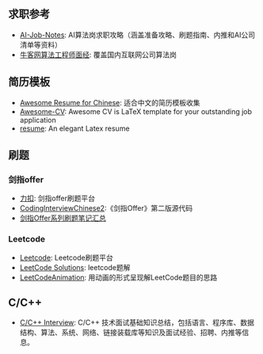 ## 求职参考
- [AI-Job-Notes](https://github.com/amusi/AI-Job-Notes): AI算法岗求职攻略（涵盖准备攻略、刷题指南、内推和AI公司清单等资料）
- [牛客网算法工程师面经](https://www.nowcoder.com/discuss/experience?tagId=645): 覆盖国内互联网公司算法岗

## 简历模板
- [Awesome Resume for Chinese](https://github.com/dyweb/awesome-resume-for-chinese): 适合中文的简历模板收集
- [Awesome-CV](https://github.com/posquit0/Awesome-CV): Awesome CV is LaTeX template for your outstanding job application
- [resume](https://github.com/billryan/resume): An elegant Latex resume 

## 刷题
### 剑指offer
- [力扣](https://leetcode-cn.com/problemset/lcof/): 剑指offer刷题平台
- [CodingInterviewChinese2](https://github.com/zhedahht/CodingInterviewChinese2):《剑指Offer》第二版源代码
- [剑指Offer系列刷题笔记汇总](https://cuijiahua.com/blog/2018/02/basis_67.html)

### Leetcode
- [Leetcode](https://leetcode.com/problemset/top-interview-questions/): Leetcode刷题平台
- [LeetCode Solutions](https://github.com/azl397985856/leetcode): leetcode题解
- [LeetCodeAnimation](https://github.com/MisterBooo/LeetCodeAnimation): 用动画的形式呈现解LeetCode题目的思路

## C/C++
- [C/C++ Interview](https://github.com/huihut/interview): C/C++ 技术面试基础知识总结，包括语言、程序库、数据结构、算法、系统、网络、链接装载库等知识及面试经验、招聘、内推等信息。






